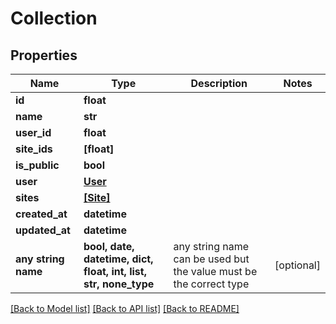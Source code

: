 # Collection


## Properties
Name | Type | Description | Notes
------------ | ------------- | ------------- | -------------
**id** | **float** |  | 
**name** | **str** |  | 
**user_id** | **float** |  | 
**site_ids** | **[float]** |  | 
**is_public** | **bool** |  | 
**user** | [**User**](User.md) |  | 
**sites** | [**[Site]**](Site.md) |  | 
**created_at** | **datetime** |  | 
**updated_at** | **datetime** |  | 
**any string name** | **bool, date, datetime, dict, float, int, list, str, none_type** | any string name can be used but the value must be the correct type | [optional]

[[Back to Model list]](../README.md#documentation-for-models) [[Back to API list]](../README.md#documentation-for-api-endpoints) [[Back to README]](../README.md)


